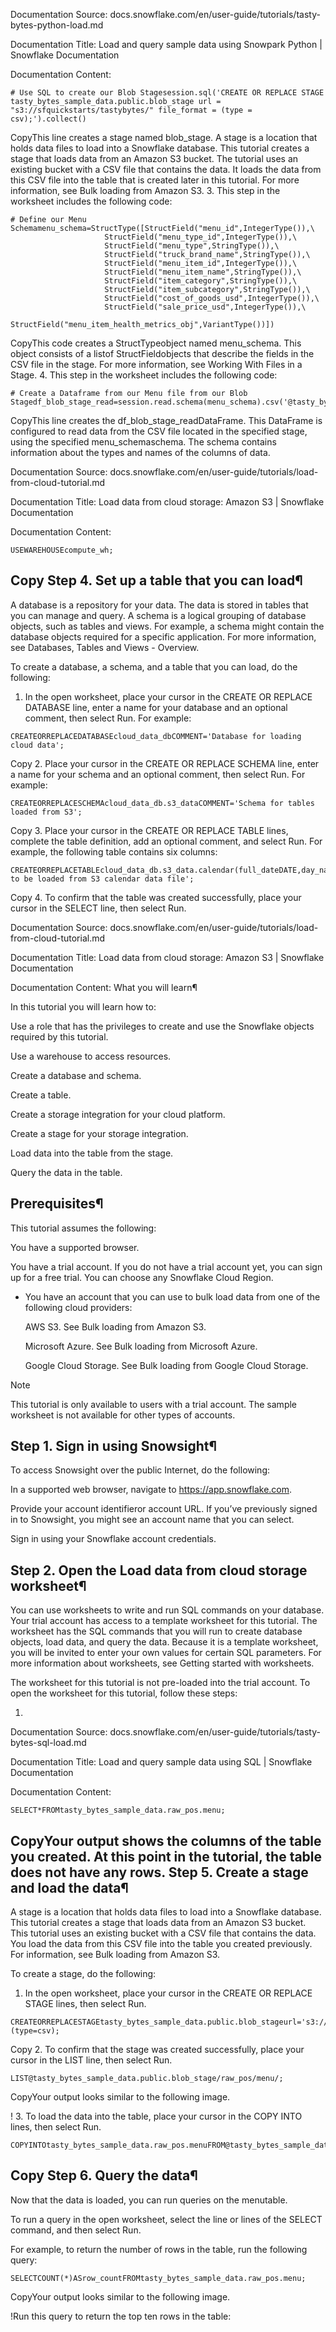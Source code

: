 Documentation Source:
docs.snowflake.com/en/user-guide/tutorials/tasty-bytes-python-load.md

Documentation Title:
Load and query sample data using Snowpark Python | Snowflake Documentation

Documentation Content:
```
# Use SQL to create our Blob Stagesession.sql('CREATE OR REPLACE STAGE tasty_bytes_sample_data.public.blob_stage url = "s3://sfquickstarts/tastybytes/" file_format = (type = csv);').collect()
```
CopyThis line creates a stage named blob\_stage. A stage is a location that holds data files to load
into a Snowflake database. This tutorial creates a stage that loads data from an Amazon S3 bucket. The
tutorial uses an existing bucket with a CSV file that contains the data. It loads the data from this CSV
file into the table that is created later in this tutorial. For more information, see Bulk loading from Amazon S3.
3. This step in the worksheet includes the following code:


```
# Define our Menu Schemamenu_schema=StructType([StructField("menu_id",IntegerType()),\
                     StructField("menu_type_id",IntegerType()),\
                     StructField("menu_type",StringType()),\
                     StructField("truck_brand_name",StringType()),\
                     StructField("menu_item_id",IntegerType()),\
                     StructField("menu_item_name",StringType()),\
                     StructField("item_category",StringType()),\
                     StructField("item_subcategory",StringType()),\
                     StructField("cost_of_goods_usd",IntegerType()),\
                     StructField("sale_price_usd",IntegerType()),\
                     StructField("menu_item_health_metrics_obj",VariantType())])
```
CopyThis code creates a StructTypeobject named menu\_schema. This object consists of a listof StructFieldobjects that describe the fields in the CSV file in the stage. For more information,
see Working With Files in a Stage.
4. This step in the worksheet includes the following code:


```
# Create a Dataframe from our Menu file from our Blob Stagedf_blob_stage_read=session.read.schema(menu_schema).csv('@tasty_bytes_sample_data.public.blob_stage/raw_pos/menu/')
```
CopyThis line creates the df\_blob\_stage\_readDataFrame. This DataFrame is configured to read data from
the CSV file located in the specified stage, using the specified menu\_schemaschema. The schema
contains information about the types and names of the columns of data.



Documentation Source:
docs.snowflake.com/en/user-guide/tutorials/load-from-cloud-tutorial.md

Documentation Title:
Load data from cloud storage: Amazon S3 | Snowflake Documentation

Documentation Content:
```
USEWAREHOUSEcompute_wh;
```
Copy
Step 4. Set up a table that you can load¶
-----------------------------------------

A database is a repository for your data. The data is stored in tables that you can
manage and query. A schema is a logical grouping of database objects, such as tables
and views. For example, a schema might contain the database objects required for a
specific application. For more information, see Databases, Tables and Views - Overview.

To create a database, a schema, and a table that you can load, do the following:

1. In the open worksheet, place your cursor in the CREATE OR REPLACE DATABASE line,
enter a name for your database and an optional comment, then select Run. For
example:


```
CREATEORREPLACEDATABASEcloud_data_dbCOMMENT='Database for loading cloud data';
```
Copy
2. Place your cursor in the CREATE OR REPLACE SCHEMA line, enter a name for your schema
and an optional comment, then select Run. For example:


```
CREATEORREPLACESCHEMAcloud_data_db.s3_dataCOMMENT='Schema for tables loaded from S3';
```
Copy
3. Place your cursor in the CREATE OR REPLACE TABLE lines, complete the table
definition, add an optional comment, and select Run. For example, the following
table contains six columns:


```
CREATEORREPLACETABLEcloud_data_db.s3_data.calendar(full_dateDATE,day_nameVARCHAR(10),month_nameVARCHAR(10),day_numberVARCHAR(2),full_yearVARCHAR(4),holidayBOOLEAN)COMMENT='Table to be loaded from S3 calendar data file';
```
Copy
4. To confirm that the table was created successfully, place your cursor in the SELECT line,
then select Run.



Documentation Source:
docs.snowflake.com/en/user-guide/tutorials/load-from-cloud-tutorial.md

Documentation Title:
Load data from cloud storage: Amazon S3 | Snowflake Documentation

Documentation Content:
What you will learn¶

In this tutorial you will learn how to:

Use a role that has the privileges to create and use the Snowflake objects required by this tutorial.

Use a warehouse to access resources.

Create a database and schema.

Create a table.

Create a storage integration for your cloud platform.

Create a stage for your storage integration.

Load data into the table from the stage.

Query the data in the table.

Prerequisites¶
--------------

This tutorial assumes the following:

You have a supported browser.

You have a trial account. If you do not have a trial account yet, you can sign up
for a free trial.
You can choose any Snowflake Cloud Region.

* You have an account that you can use to bulk load data from one of the following
cloud providers:


	AWS S3. See Bulk loading from Amazon S3.
	
	Microsoft Azure. See Bulk loading from Microsoft Azure.
	
	Google Cloud Storage. See Bulk loading from Google Cloud Storage.

Note

This tutorial is only available to users with a trial account. The sample worksheet is not available
for other types of accounts.

Step 1. Sign in using Snowsight¶
--------------------------------

To access Snowsight over the public Internet, do the following:

In a supported web browser, navigate to https://app.snowflake.com.

Provide your account identifieror account URL.
If you’ve previously signed in to Snowsight, you might see an account name that you can select.

Sign in using your Snowflake account credentials.

Step 2. Open the Load data from cloud storage worksheet¶
--------------------------------------------------------

You can use worksheets to write and run SQL commands on your database. Your trial
account has access to a template worksheet for this tutorial. The worksheet has the SQL
commands that you will run to create database objects, load data, and query the
data. Because it is a template worksheet, you will be invited to enter your own values
for certain SQL parameters. For more information about worksheets,
see Getting started with worksheets.

The worksheet for this tutorial is not pre-loaded into the trial account. To open
the worksheet for this tutorial, follow these steps:

1.



Documentation Source:
docs.snowflake.com/en/user-guide/tutorials/tasty-bytes-sql-load.md

Documentation Title:
Load and query sample data using SQL | Snowflake Documentation

Documentation Content:
```
SELECT*FROMtasty_bytes_sample_data.raw_pos.menu;
```
CopyYour output shows the columns of the table you created. At this point in the tutorial, the
table does not have any rows.
Step 5. Create a stage and load the data¶
-----------------------------------------

A stage is a location that holds data files to load into a Snowflake database. This tutorial creates
a stage that loads data from an Amazon S3 bucket. This tutorial uses an existing bucket with
a CSV file that contains the data. You load the data from this CSV file into the table you created
previously. For information, see Bulk loading from Amazon S3.

To create a stage, do the following:

1. In the open worksheet, place your cursor in the CREATE OR REPLACE STAGE lines, then select Run.


```
CREATEORREPLACESTAGEtasty_bytes_sample_data.public.blob_stageurl='s3://sfquickstarts/tastybytes/'file_format=(type=csv);
```
Copy
2. To confirm that the stage was created successfully, place your cursor in the LIST line,
then select Run.


```
LIST@tasty_bytes_sample_data.public.blob_stage/raw_pos/menu/;
```
CopyYour output looks similar to the following image.

!
3. To load the data into the table, place your cursor in the COPY INTO lines, then select Run.


```
COPYINTOtasty_bytes_sample_data.raw_pos.menuFROM@tasty_bytes_sample_data.public.blob_stage/raw_pos/menu/;
```
Copy
Step 6. Query the data¶
-----------------------

Now that the data is loaded, you can run queries on the menutable.

To run a query in the open worksheet, select the line or lines of the SELECT command,
and then select Run.

For example, to return the number of rows in the table, run the following query:


```
SELECTCOUNT(*)ASrow_countFROMtasty_bytes_sample_data.raw_pos.menu;
```
CopyYour output looks similar to the following image.

!Run this query to return the top ten rows in the table:



